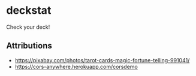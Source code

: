 # deckstat

Check your deck!

## Attributions

- https://pixabay.com/photos/tarot-cards-magic-fortune-telling-991041/
- https://cors-anywhere.herokuapp.com/corsdemo

